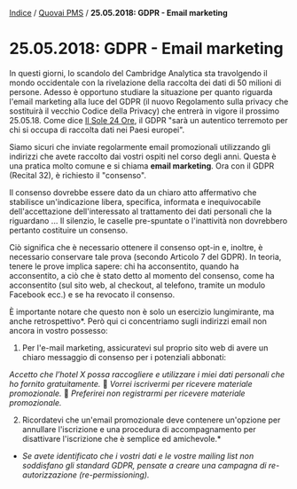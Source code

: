 [Indice](index.html) / [Quovai PMS](quovai-pms-it.md) / **25.05.2018: GDPR - Email marketing**

# 25.05.2018: GDPR - Email marketing

In questi giorni, lo scandolo del Cambridge Analytica sta travolgendo il mondo occidentale con la rivelazione della raccolta dei dati di 50 milioni di persone. Adesso è opportuno studiare la situazione per quanto riguarda l'email marketing alla luce del GDPR (il nuovo Regolamento sulla privacy che sostituirà il vecchio Codice della Privacy) che entrerà in vigore il prossimo 25.05.18. Come dice [Il Sole 24 Ore](http://www.ilsole24ore.com/art/tecnologie/2018-03-20/scandalo-cambridge-analytica-cosi-tuoi-dati-facebook-finiscono-mercato-app-095108.shtml?uuid=AEg3urJE&refresh_ce=1), il GDPR "sarà un autentico terremoto per chi si occupa di raccolta dati nei Paesi europei".

Siamo sicuri che inviate regolarmente email promozionali utilizzando gli indirizzi che avete raccolto dai vostri ospiti nel corso degli anni. Questa è una pratica molto comune e si chiama **email marketing**. Ora con il GDPR (Recital 32), è richiesto il "consenso".

Il consenso dovrebbe essere dato da un chiaro atto affermativo che stabilisce un'indicazione libera, specifica, informata e inequivocabile dell'accettazione dell'interessato al trattamento dei dati personali che la riguardano ... Il silenzio, le caselle pre-spuntate o l'inattività non dovrebbero pertanto costituire un consenso.

Ciò significa che è necessario ottenere il consenso opt-in e, inoltre, è necessario conservare tale prova (secondo Articolo 7 del GDPR). In teoria, tenere le prove implica sapere: chi ha acconsentito, quando ha acconsentito, a ciò che è stato detto al momento del consenso, come ha acconsentito (sul sito web, al checkout, al telefono, tramite un modulo Facebook ecc.) e se ha revocato il consenso.

È importante notare che questo non è solo un esercizio lungimirante, ma anche retrospettivo*. Però qui ci concentriamo sugli indirizzi email non ancora in vostro possesso:

1) Per l'e-mail marketing, assicuratevi sul proprio sito web di avere un chiaro messaggio di consenso per i potenziali abbonati:

*Accetto che l’hotel X possa raccogliere e utilizzare i miei dati personali che ho fornito gratuitamente.*
⁲ *Vorrei iscrivermi per ricevere materiale promozionale.*
⁲ *Preferirei non registrarmi per ricevere materiale promozionale.*

2) Ricordatevi che un'email promozionale deve contenere un'opzione per annullare l'iscrizione e una procedura di accompagnamento per disattivare l'iscrizione che è semplice ed amichevole.*

- *Se avete identificato che i vostri dati e le vostre mailing list non soddisfano gli standard GDPR, pensate a creare una campagna di re-autorizzazione (re-permissioning).*  